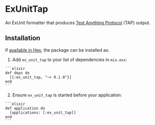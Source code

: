 # ExUnitTap

An ExUnit formatter that produces [Test Anything Protocol](http://testanything.org/)
(TAP) output.

## Installation

If [available in Hex](https://hex.pm/docs/publish), the package can be installed as:

  1. Add `ex_unit_tap` to your list of dependencies in `mix.exs`:

    ```elixir
    def deps do
      [{:ex_unit_tap, "~> 0.1.0"}]
    end
    ```

  2. Ensure `ex_unit_tap` is started before your application:

    ```elixir
    def application do
      [applications: [:ex_unit_tap]]
    end
    ```


